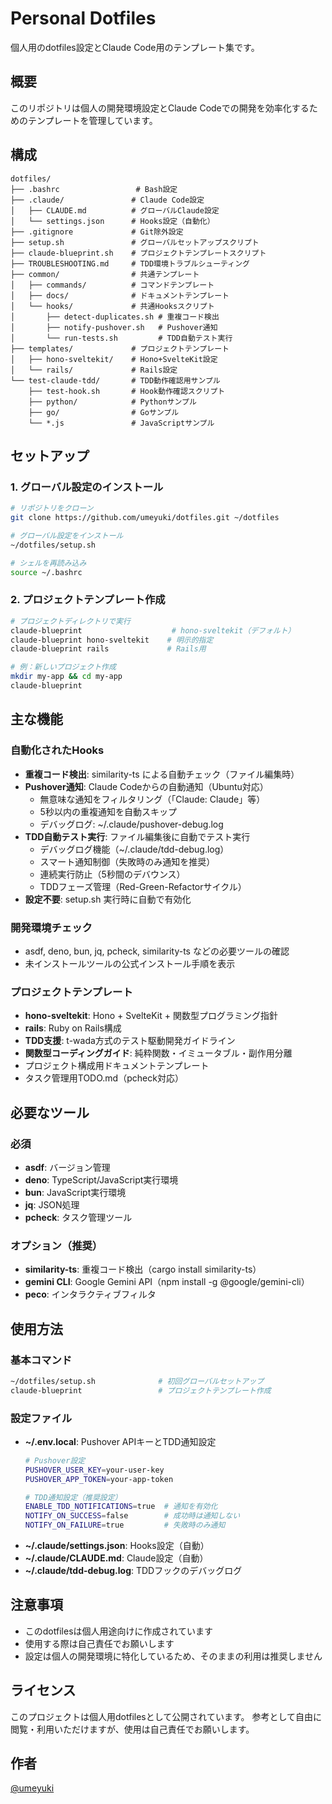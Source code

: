# Personal Dotfiles

個人用のdotfiles設定とClaude Code用のテンプレート集です。

## 概要

このリポジトリは個人の開発環境設定とClaude Codeでの開発を効率化するためのテンプレートを管理しています。

## 構成

```
dotfiles/
├── .bashrc                 # Bash設定
├── .claude/               # Claude Code設定
│   ├── CLAUDE.md          # グローバルClaude設定
│   └── settings.json      # Hooks設定（自動化）
├── .gitignore             # Git除外設定
├── setup.sh               # グローバルセットアップスクリプト
├── claude-blueprint.sh    # プロジェクトテンプレートスクリプト
├── TROUBLESHOOTING.md     # TDD環境トラブルシューティング
├── common/                # 共通テンプレート
│   ├── commands/          # コマンドテンプレート
│   ├── docs/              # ドキュメントテンプレート
│   └── hooks/             # 共通Hooksスクリプト
│       ├── detect-duplicates.sh # 重複コード検出
│       ├── notify-pushover.sh   # Pushover通知
│       └── run-tests.sh         # TDD自動テスト実行
├── templates/             # プロジェクトテンプレート
│   ├── hono-sveltekit/    # Hono+SvelteKit設定
│   └── rails/             # Rails設定
└── test-claude-tdd/       # TDD動作確認用サンプル
    ├── test-hook.sh       # Hook動作確認スクリプト
    ├── python/            # Pythonサンプル
    ├── go/                # Goサンプル
    └── *.js               # JavaScriptサンプル
```

## セットアップ

### 1. グローバル設定のインストール

```bash
# リポジトリをクローン
git clone https://github.com/umeyuki/dotfiles.git ~/dotfiles

# グローバル設定をインストール
~/dotfiles/setup.sh

# シェルを再読み込み
source ~/.bashrc
```

### 2. プロジェクトテンプレート作成

```bash
# プロジェクトディレクトリで実行
claude-blueprint                    # hono-sveltekit（デフォルト）
claude-blueprint hono-sveltekit    # 明示的指定
claude-blueprint rails             # Rails用

# 例：新しいプロジェクト作成
mkdir my-app && cd my-app
claude-blueprint
```

## 主な機能

### 自動化されたHooks
- **重複コード検出**: similarity-ts による自動チェック（ファイル編集時）
- **Pushover通知**: Claude Codeからの自動通知（Ubuntu対応）
  - 無意味な通知をフィルタリング（「Claude: Claude」等）
  - 5秒以内の重複通知を自動スキップ
  - デバッグログ: ~/.claude/pushover-debug.log
- **TDD自動テスト実行**: ファイル編集後に自動でテスト実行
  - デバッグログ機能（~/.claude/tdd-debug.log）
  - スマート通知制御（失敗時のみ通知を推奨）
  - 連続実行防止（5秒間のデバウンス）
  - TDDフェーズ管理（Red-Green-Refactorサイクル）
- **設定不要**: setup.sh 実行時に自動で有効化

### 開発環境チェック
- asdf, deno, bun, jq, pcheck, similarity-ts などの必要ツールの確認
- 未インストールツールの公式インストール手順を表示

### プロジェクトテンプレート
- **hono-sveltekit**: Hono + SvelteKit + 関数型プログラミング指針
- **rails**: Ruby on Rails構成
- **TDD支援**: t-wada方式のテスト駆動開発ガイドライン
- **関数型コーディングガイド**: 純粋関数・イミュータブル・副作用分離
- プロジェクト構成用ドキュメントテンプレート
- タスク管理用TODO.md（pcheck対応）

## 必要なツール

### 必須
- **asdf**: バージョン管理
- **deno**: TypeScript/JavaScript実行環境
- **bun**: JavaScript実行環境
- **jq**: JSON処理
- **pcheck**: タスク管理ツール

### オプション（推奨）
- **similarity-ts**: 重複コード検出（cargo install similarity-ts）
- **gemini CLI**: Google Gemini API（npm install -g @google/gemini-cli）
- **peco**: インタラクティブフィルタ

## 使用方法

### 基本コマンド
```bash
~/dotfiles/setup.sh              # 初回グローバルセットアップ
claude-blueprint                 # プロジェクトテンプレート作成
```

### 設定ファイル
- **~/.env.local**: Pushover APIキーとTDD通知設定
  ```bash
  # Pushover設定
  PUSHOVER_USER_KEY=your-user-key
  PUSHOVER_APP_TOKEN=your-app-token
  
  # TDD通知設定（推奨設定）
  ENABLE_TDD_NOTIFICATIONS=true  # 通知を有効化
  NOTIFY_ON_SUCCESS=false        # 成功時は通知しない
  NOTIFY_ON_FAILURE=true         # 失敗時のみ通知
  ```
- **~/.claude/settings.json**: Hooks設定（自動）
- **~/.claude/CLAUDE.md**: Claude設定（自動）
- **~/.claude/tdd-debug.log**: TDDフックのデバッグログ

## 注意事項

- このdotfilesは個人用途向けに作成されています
- 使用する際は自己責任でお願いします
- 設定は個人の開発環境に特化しているため、そのままの利用は推奨しません

## ライセンス

このプロジェクトは個人用dotfilesとして公開されています。
参考として自由に閲覧・利用いただけますが、使用は自己責任でお願いします。

## 作者

[@umeyuki](https://github.com/umeyuki)